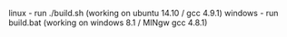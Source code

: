 linux - run ./build.sh (working on ubuntu 14.10 / gcc 4.9.1)
windows - run build.bat (working on windows 8.1 / MINgw gcc 4.8.1)
